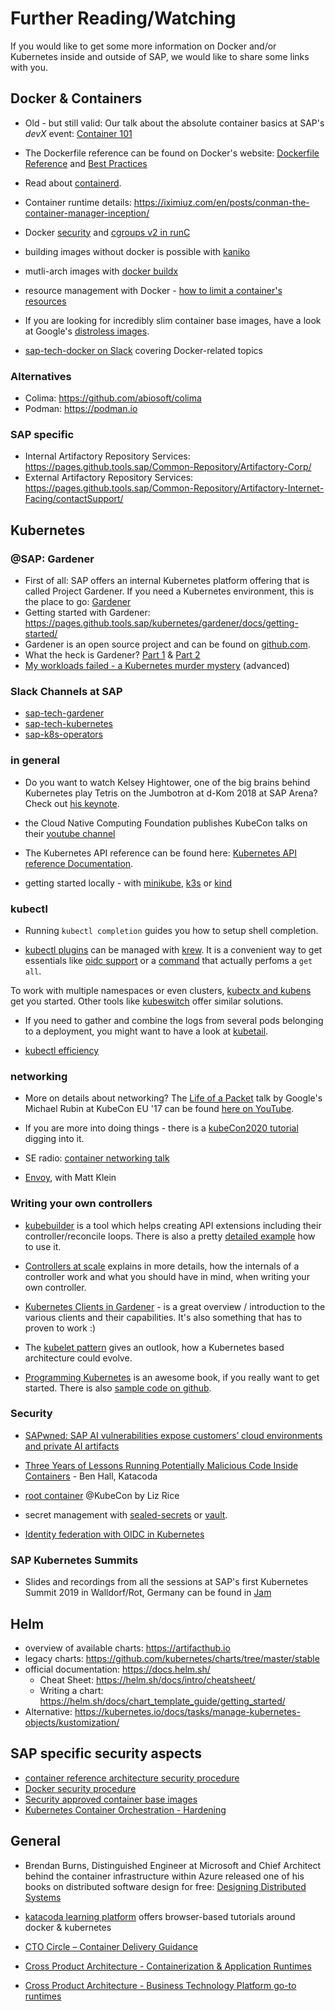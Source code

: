 # Further Reading/Watching

If you would like to get some more information on Docker and/or Kubernetes inside and outside of SAP, we would like to share some links with you.

## Docker & Containers

- Old - but still valid: Our talk about the absolute container basics at SAP's *devX* event: [Container 101](https://video.sap.com/media/t/1_gxz1oox7/84675141)

- The Dockerfile reference can be found on Docker's website: [Dockerfile Reference](https://docs.docker.com/engine/reference/builder/) and [Best Practices](https://docs.docker.com/develop/develop-images/dockerfile_best-practices/)

- Read about [containerd](https://containerd.io/).

- Container runtime details: <https://iximiuz.com/en/posts/conman-the-container-manager-inception/>

- Docker [security](https://docs.docker.com/engine/security/) and [cgroups v2 in runC](https://github.com/opencontainers/runc/blob/43186447b99c81d7e12876dc8277e2f6fd538850/docs/cgroup-v2.md)

- building images without docker is possible with [kaniko](https://github.com/GoogleContainerTools/kaniko)

- mutli-arch images with [docker buildx](https://github.com/docker/buildx)

- resource management with Docker - [how to limit a container's resources](https://docs.docker.com/config/containers/resource_constraints)

- If you are looking for incredibly slim container base images, have a look at Google's [distroless images](https://github.com/GoogleContainerTools/distroless).

- [sap-tech-docker on Slack](https://sap-ti.slack.com/archives/C86FTS4DN) covering Docker-related topics

### Alternatives

- Colima: <https://github.com/abiosoft/colima>
- Podman: <https://podman.io>

### SAP specific

- Internal Artifactory Repository Services: <https://pages.github.tools.sap/Common-Repository/Artifactory-Corp/>
- External Artifactory Repository Services: <https://pages.github.tools.sap/Common-Repository/Artifactory-Internet-Facing/contactSupport/>

## Kubernetes

### @SAP: Gardener

- First of all: SAP offers an internal Kubernetes platform offering that is called Project Gardener. If you need a Kubernetes environment, this is the place to go: [Gardener](https://https://gardener.cloud.sap/)
- Getting started with Gardener: <https://pages.github.tools.sap/kubernetes/gardener/docs/getting-started/>
- Gardener is an open source project and can be found on [github.com](https://github.com/gardener/gardener/).
- What the heck is Gardener? [Part 1](https://sap.sharepoint.com/:v:/r/sites/201292/Recordings/What%20the%20Heck%20is%20Gardener_Part%201.mp4?csf=1&web=1&e=2NQvJ1) & [Part 2](https://sap.sharepoint.com/:v:/s/201292/EUtYrZ-9EQ1BrTN8awFHS6IBUDpo457A_bdDW697gnFWrQ?e=n3lANA)
- [My workloads failed - a Kubernetes murder mystery](https://video.sap.com/media/t/1_9y1u6rf1) (advanced)

### Slack Channels at SAP

- [sap-tech-gardener](https://sap-ti.slack.com/archives/C9CEBQPGE)
- [sap-tech-kubernetes](https://sap-ti.slack.com/archives/C8R3WAGKB)
- [sap-k8s-operators](https://sap-ti.slack.com/archives/CGULAG57C)

### in general

- Do you want to watch Kelsey Hightower, one of the big brains behind Kubernetes play Tetris on the Jumbotron at d-Kom 2018 at SAP Arena? Check out [his keynote](https://broadcast.co.sap.com/event/dkom/2018#!video%2F18106).

- the Cloud Native Computing Foundation publishes KubeCon talks on their [youtube channel](https://www.youtube.com/channel/UCvqbFHwN-nwalWPjPUKpvTA)

- The Kubernetes API reference can be found here: [Kubernetes API reference Documentation](https://kubernetes.io/docs/reference/).

- getting started locally - with [minikube](https://kubernetes.io/docs/setup/learning-environment/minikube/), [k3s](https://k3s.io/) or [kind](https://kind.sigs.k8s.io/)

### kubectl

- Running `kubectl completion` guides you how to setup shell completion.

- [kubectl plugins](https://kubernetes.io/docs/tasks/extend-kubectl/kubectl-plugins/) can be managed with [krew](https://krew.sigs.k8s.io). It is a convenient way to get essentials like [oidc support](https://github.com/int128/kubelogin) or a [command](https://github.com/corneliusweig/ketall) that actually perfoms a `get all`.

To work with multiple namespaces or even clusters, [kubectx and kubens](https://github.com/ahmetb/kubectx) get you started. Other tools like [kubeswitch](https://github.com/danielfoehrKn/kubeswitch) offer similar solutions.

- If you need to gather and combine the logs from several pods belonging to a deployment, you might want to have a look at [kubetail](https://github.com/johanhaleby/kubetail).

- [kubectl efficiency](https://www.youtube.com/watch?v=vVAFctQP1Vg&list=PLj6h78yzYM2NDs-iu8WU5fMxINxHXlien&index=12&t=0s)

### networking

- More on details about networking? The [Life of a Packet](https://www.youtube.com/watch?v=0Omvgd7Hg1I) talk by Google's Michael Rubin at KubeCon EU '17 can be found [here on YouTube](https://www.youtube.com/watch?v=0Omvgd7Hg1I).

- If you are more into doing things - there is a [kubeCon2020 tutorial](https://www.youtube.com/watch?v=InZVNuKY5GY&list=PLj6h78yzYM2O1wlsM-Ma-RYhfT5LKq0XC&index=16&t=0s) digging into it.

- SE radio: [container networking talk](http://www.se-radio.net/2018/10/se-radio-episode-341-michael-hausenblas-on-container-networking/)

- [Envoy](https://kubernetespodcast.com/episode/033-envoy/), with Matt Klein

### Writing your own controllers

- [kubebuilder](https://github.com/kubernetes-sigs/kubebuilder) is a tool which helps creating API extensions including their controller/reconcile loops. There is also a pretty [detailed example](https://book.kubebuilder.io/introduction.html) how to use it.

- [Controllers at scale](https://medium.com/@timebertt/kubernetes-controllers-at-scale-clients-caches-conflicts-patches-explained-aa0f7a8b4332) explains in more details, how the internals of a controller work and what you should have in mind, when writing your own controller.

- [Kubernetes Clients in Gardener](https://github.com/gardener/gardener/blob/master/docs/development/kubernetes-clients.md) - is a great overview / introduction to the various clients and their capabilities. It's also something that has to proven to work :)

- The [kubelet pattern](https://github.tools.sap/NewHorizon/LifecycleManagement/blob/master/KubeletPattern.md) gives an outlook, how a Kubernetes based architecture could evolve.

- [Programming Kubernetes](https://programming-kubernetes.info/) is an awesome book, if you really want to get started. There is also [sample code on github](https://github.com/programming-kubernetes).

### Security

- [SAPwned: SAP AI vulnerabilities expose customers’ cloud environments and private AI artifacts](https://www.wiz.io/blog/sapwned-sap-ai-vulnerabilities-ai-security)

- [Three Years of Lessons Running Potentially Malicious Code Inside Containers](https://www.youtube.com/watch?v=kbPEE33HEHw) - Ben Hall, Katacoda

- [root container](https://www.youtube.com/watch?v=ltrV-Qmh3oY&feature=youtu.be) @KubeCon by Liz Rice

- secret management with [sealed-secrets](https://github.com/bitnami-labs/sealed-secrets) or [vault](https://www.vaultproject.io/docs/what-is-vault/index.html).

- [Identity federation with OIDC in Kubernetes](https://community.sap.com/t5/open-source-blogs/kubernetes-cross-cluster-communication-ditching-long-lived-credentials/ba-p/13550286)

### SAP Kubernetes Summits

- Slides and recordings from all the sessions at SAP's first Kubernetes Summit 2019 in Walldorf/Rot, Germany can be found in [Jam](https://jam4.sapjam.com/blogs/show/rW4XILnu81NbcUpiMQWWuu)

## Helm

- overview of available charts: https://artifacthub.io
- legacy charts: <https://github.com/kubernetes/charts/tree/master/stable>
- official documentation: <https://docs.helm.sh/>
  - Cheat Sheet: https://helm.sh/docs/intro/cheatsheet/
  - Writing a chart: https://helm.sh/docs/chart_template_guide/getting_started/
- Alternative: https://kubernetes.io/docs/tasks/manage-kubernetes-objects/kustomization/

## SAP specific security aspects

- [container reference architecture security procedure](https://wiki.wdf.sap.corp/wiki/x/HkxOcQ)
- [Docker security procedure](https://wiki.wdf.sap.corp/wiki/x/Uk8GcQ)
- [Security approved container base images](https://wiki.wdf.sap.corp/wiki/x/UYYRd)
- [Kubernetes Container Orchestration - Hardening](https://wiki.wdf.sap.corp/wiki/x/KCNfc)

## General

- Brendan Burns, Distinguished Engineer at Microsoft and Chief Architect behind the container infrastructure within Azure released one of his books on distributed software design for free: [Designing Distributed Systems](https://azure.microsoft.com/en-us/resources/designing-distributed-systems/)

- [katacoda learning platform](https://www.katacoda.com/learn) offers browser-based tutorials around docker & kubernetes  

- [CTO Circle – Container Delivery Guidance](https://sap.sharepoint.com/sites/60001485/Shared%20Documents/01_Communication/CTO%20Circle%20%26%20Technology%20Board%20Meetings/CTO%20Circle/Container%20Delivery_RELEASED.pdf?csf=1&e=THkcxG)

- [Cross Product Architecture - Containerization & Application Runtimes](https://sap.sharepoint.com/teams/CPAInfrastructure/Shared%20Documents/WG%20Containerization%20and%20Application%20Runtimes/20_Docs_and_Material/Containerization_and_Application_Runtimes_Vision_v1.0.pdf?cid=018cde89-49bc-4307-9cc8-623283c9e99e)

- [Cross Product Architecture - Business Technology Platform go-to runtimes](https://sap.sharepoint.com/:b:/r/teams/CPADeveloperExperience/Shared%20Documents/WG%20Cloud%20Development/20_Docs_and_Material/BTP%20Go-To%20Runtimes/SAP%20BTP%20Go-To%20Runtimes.pdf?csf=1&web=1&e=MxCS7I)
